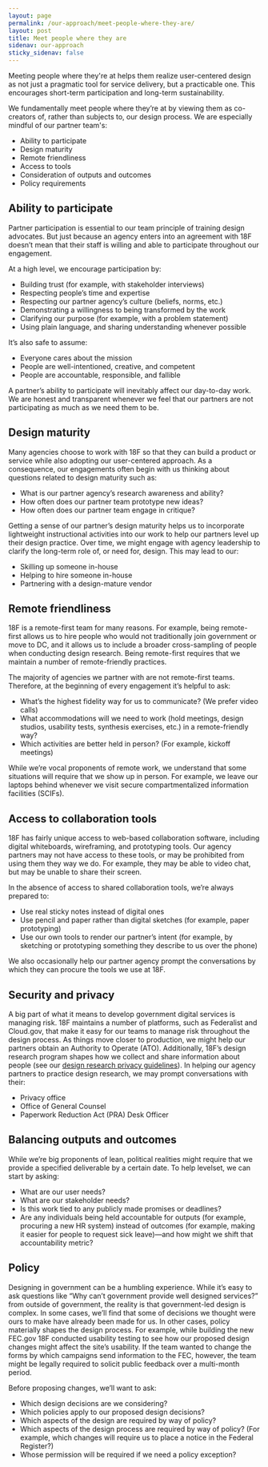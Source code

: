 ```yaml
---
layout: page
permalink: /our-approach/meet-people-where-they-are/
layout: post
title: Meet people where they are
sidenav: our-approach
sticky_sidenav: false
---
```


Meeting people where they're at helps them realize user-centered design as not just a pragmatic tool for service delivery, but a practicable one. This encourages short-term participation and long-term sustainability. 

We fundamentally meet people where they’re at by viewing them as co-creators of, rather than subjects to, our design process. We are especially mindful of our partner team's:

- Ability to participate
- Design maturity
- Remote friendliness
- Access to tools
- Consideration of outputs and outcomes
- Policy requirements


## Ability to participate

Partner participation is essential to our team principle of training design advocates. But just because an agency enters into an agreement with 18F doesn’t mean that their staff is willing and able to participate throughout our engagement. 

At a high level, we encourage participation by:
- Building trust (for example, with stakeholder interviews)
- Respecting people’s time and expertise
- Respecting our partner agency’s culture (beliefs, norms, etc.)
- Demonstrating a willingness to being transformed by the work
- Clarifying our purpose (for example, with a problem statement)
- Using plain language, and sharing understanding whenever possible


It’s also safe to assume: 
- Everyone cares about the mission
- People are well-intentioned, creative, and competent
- People are accountable, responsible, and fallible

A partner’s ability to participate will inevitably affect our day-to-day work. We are honest and transparent whenever we feel that our partners are not participating as much as we need them to be.


## Design maturity

Many agencies choose to work with 18F so that they can build a product or service while also adopting our user-centered approach. As a consequence, our engagements often begin with us thinking about questions related to design maturity such as:

- What is our partner agency’s research awareness and ability? 
- How often does our partner team prototype new ideas?
- How often does our partner team engage in critique?

Getting a sense of our partner’s design maturity helps us to incorporate lightweight instructional activities into our work to help our partners level up their design practice. Over time, we might engage with agency leadership to clarify the long-term role of, or need for, design. This may lead to our:
- Skilling up someone in-house
- Helping to hire someone in-house
- Partnering with a design-mature vendor


## Remote friendliness

18F is a remote-first team for many reasons. For example, being remote-first allows us  to hire people who would not traditionally join government or move to DC, and it allows us to include a broader cross-sampling of people when conducting design research. Being remote-first requires that we maintain a number of remote-friendly practices.

The majority of agencies we partner with are not remote-first teams. Therefore, at the beginning of every engagement it’s helpful to ask:
- What’s the highest fidelity way for us to communicate? (We prefer video calls)
- What accommodations will we need to work (hold meetings, design studios, usability tests, synthesis exercises, etc.) in a remote-friendly way?
- Which activities are better held in person? (For example, kickoff meetings)

While we’re vocal proponents of remote work, we understand that some situations will require that we show up in person. For example, we leave our laptops behind whenever we visit secure compartmentalized information facilities (SCIFs).


## Access to collaboration tools

18F has fairly unique access to web-based collaboration software, including digital whiteboards, wireframing, and prototyping tools. Our agency partners may not have access to these tools, or may be prohibited from using them they way we do. For example, they may be able to video chat, but may be unable to share their screen. 

In the absence of access to shared collaboration tools, we’re always prepared to:
- Use real sticky notes instead of digital ones
- Use pencil and paper rather than digital sketches (for example, paper prototyping)
- Use our own tools to render our partner’s intent (for example, by sketching or prototyping something they describe to us over the phone)

We also occasionally help our partner agency prompt the conversations by which they can procure the tools we use at 18F.


## Security and privacy

A big part of what it means to develop government digital services is managing risk. 18F maintains a number of platforms, such as Federalist and Cloud.gov, that make it easy for our teams to manage risk throughout the design process. As things move closer to production, we might help our partners obtain an Authority to Operate (ATO).
Additionally, 18F’s design research program shapes how we collect and share information about people (see our [design research privacy guidelines]({{site.baseurl}}/research/privacy)). In helping our agency partners to practice design research, we may prompt conversations with their:
- Privacy office
- Office of General Counsel
- Paperwork Reduction Act (PRA) Desk Officer


## Balancing outputs and outcomes

While we’re big proponents of lean, political realities might require that we provide a specified deliverable by a certain date. To help levelset, we can start by asking:
- What are our user needs?
- What are our stakeholder needs?
- Is this work tied to any publicly made promises or deadlines?
- Are any individuals being held accountable for outputs (for example, procuring a new HR system) instead of outcomes (for example, making it easier for people to request sick leave)—and how might we shift that accountability metric?

## Policy
Designing in government can be a humbling experience. While it’s easy to ask questions like “Why can’t government provide well designed services?” from outside of government, the reality is that government-led design is complex.
In some cases, we’ll find that some of decisions we thought were ours to make have already been made for us. In other cases, policy materially shapes the design process. For example, while building the new FEC.gov 18F conducted usability testing to see how our proposed design changes might affect the site’s usability. If the team wanted to change the forms by which campaigns send information to the FEC, however, the team might be legally required to solicit public feedback over a multi-month period.

Before proposing changes, we’ll want to ask:

- Which design decisions are we considering?
- Which policies apply to our proposed design decisions?
- Which aspects of the design are required by way of policy?
- Which aspects of the design process are required by way of policy? (For example, which changes will require us to place a notice in the Federal Register?)
- Whose permission will be required if we need a policy exception?
